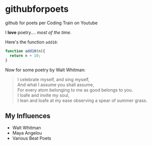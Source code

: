 # githubforpoets
github for poets per Coding Train on Youtube

I **love** poetry.... _most of the time._

Here's the function `add10`:

```js
function add10(n){
  return n + 10;
}
```

Now for some poetry by Walt Whitman:

> I celebrate myself, and sing myself,  
> And what I assume you shall assume,  
> For every atom belonging to me as good belongs to you.  
> I loafe and invite my soul,  
> I lean and loafe at my ease observing a spear of summer grass.




## My Influences

- Walt Whitman
- Maya Angelou
- Various Beat Poets
